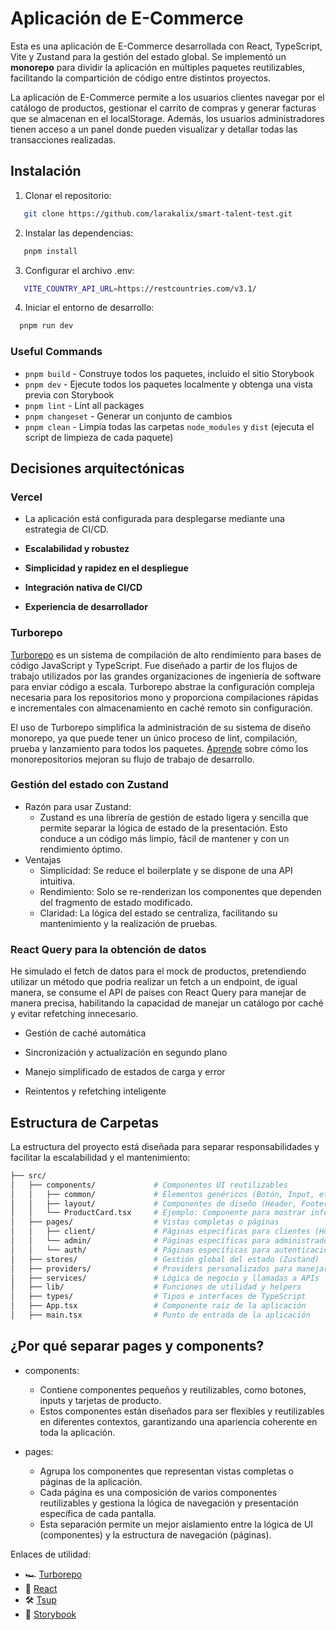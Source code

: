 # Aplicación de E-Commerce

Esta es una aplicación de E-Commerce desarrollada con React, TypeScript, Vite y Zustand para la gestión del estado global. Se implementó un **monorepo** para dividir la aplicación en múltiples paquetes reutilizables, facilitando la compartición de código entre distintos proyectos.

La aplicación de E-Commerce permite a los usuarios clientes navegar por el catálogo de productos, gestionar el carrito de compras y generar facturas que se almacenan en el localStorage. Además, los usuarios administradores tienen acceso a un panel donde pueden visualizar y detallar todas las transacciones realizadas.

## Instalación

1. Clonar el repositorio:

```bash
   git clone https://github.com/larakalix/smart-talent-test.git
```

2. Instalar las dependencias:

```bash
   pnpm install
```

3. Configurar el archivo .env:

```bash
   VITE_COUNTRY_API_URL=https://restcountries.com/v3.1/
```

4. Iniciar el entorno de desarrollo:

```bash
  pnpm run dev
```

### Useful Commands

-   `pnpm build` - Construye todos los paquetes, incluido el sitio Storybook
-   `pnpm dev` - Ejecute todos los paquetes localmente y obtenga una vista previa con Storybook
-   `pnpm lint` - Lint all packages
-   `pnpm changeset` - Generar un conjunto de cambios
-   `pnpm clean` - Limpia todas las carpetas `node_modules` y `dist` (ejecuta el script de limpieza de cada paquete)

## Decisiones arquitectónicas

### Vercel

-   La aplicación está configurada para desplegarse mediante una estrategia de CI/CD.

-   **Escalabilidad y robustez**
-   **Simplicidad y rapidez en el despliegue**
-   **Integración nativa de CI/CD**
-   **Experiencia de desarrollador**

### Turborepo

[Turborepo](https://turbo.build/repo) es un sistema de compilación de alto rendimiento para bases de código JavaScript y TypeScript. Fue diseñado a partir de los flujos de trabajo utilizados por las grandes organizaciones de ingeniería de software para enviar código a escala. Turborepo abstrae la configuración compleja necesaria para los repositorios mono y proporciona compilaciones rápidas e incrementales con almacenamiento en caché remoto sin configuración.

El uso de Turborepo simplifica la administración de su sistema de diseño monorepo, ya que puede tener un único proceso de lint, compilación, prueba y lanzamiento para todos los paquetes. [Aprende](https://vercel.com/blog/monorepos-are-changing-how-teams-build-software) sobre cómo los monorepositorios mejoran su flujo de trabajo de desarrollo.

### Gestión del estado con Zustand

-   Razón para usar Zustand:
    -   Zustand es una librería de gestión de estado ligera y sencilla que permite separar la lógica de estado de la presentación. Esto conduce a un código más limpio, fácil de mantener y con un rendimiento óptimo.
-   Ventajas
    -   Simplicidad: Se reduce el boilerplate y se dispone de una API intuitiva.
    -   Rendimiento: Solo se re-renderizan los componentes que dependen del fragmento de estado modificado.
    -   Claridad: La lógica del estado se centraliza, facilitando su mantenimiento y la realización de pruebas.

### React Query para la obtención de datos

He simulado el fetch de datos para el mock de productos, pretendiendo utilizar un método que podria realizar un fetch a un endpoint, de igual manera, se consume el API de países con React Query para manejar de manera precisa, habilitando la capacidad de manejar un catálogo por caché y evitar refetching innecesario.

-   Gestión de caché automática

-   Sincronización y actualización en segundo plano

-   Manejo simplificado de estados de carga y error

-   Reintentos y refetching inteligente

## Estructura de Carpetas

La estructura del proyecto está diseñada para separar responsabilidades y facilitar la escalabilidad y el mantenimiento:

```bash
├── src/
│   ├── components/             # Componentes UI reutilizables
│   │   ├── common/             # Elementos genéricos (Botón, Input, etc.)
│   │   ├── layout/             # Componentes de diseño (Header, Footer)
│   │   └── ProductCard.tsx     # Ejemplo: Componente para mostrar información de un producto
│   ├── pages/                  # Vistas completas o páginas
│   │   ├── client/             # Páginas específicas para clientes (Home, Carrito, Checkout)
│   │   └── admin/              # Páginas específicas para administradores (Facturas)
│   │   └── auth/               # Páginas específicas para autenticación
│   ├── stores/                 # Gestión global del estado (Zustand)
│   ├── providers/              # Providers personalizados para manejar contextos
│   ├── services/               # Lógica de negocio y llamadas a APIs
│   ├── lib/                    # Funciones de utilidad y helpers
│   ├── types/                  # Tipos e interfaces de TypeScript
│   ├── App.tsx                 # Componente raíz de la aplicación
│   ├── main.tsx                # Punto de entrada de la aplicación
```

## ¿Por qué separar pages y components?

-   components:

    -   Contiene componentes pequeños y reutilizables, como botones, inputs y tarjetas de producto.
    -   Estos componentes están diseñados para ser flexibles y reutilizables en diferentes contextos, garantizando una apariencia coherente en toda la aplicación.

-   pages:
    -   Agrupa los componentes que representan vistas completas o páginas de la aplicación.
    -   Cada página es una composición de varios componentes reutilizables y gestiona la lógica de navegación y presentación específica de cada pantalla.
    -   Esta separación permite un mejor aislamiento entre la lógica de UI (componentes) y la estructura de navegación (páginas).

Enlaces de utilidad:

-   🏎 [Turborepo](https://turbo.build/repo)
-   🚀 [React](https://reactjs.org/)
-   🛠 [Tsup](https://github.com/egoist/tsup)
-   📖 [Storybook](https://storybook.js.org/)
